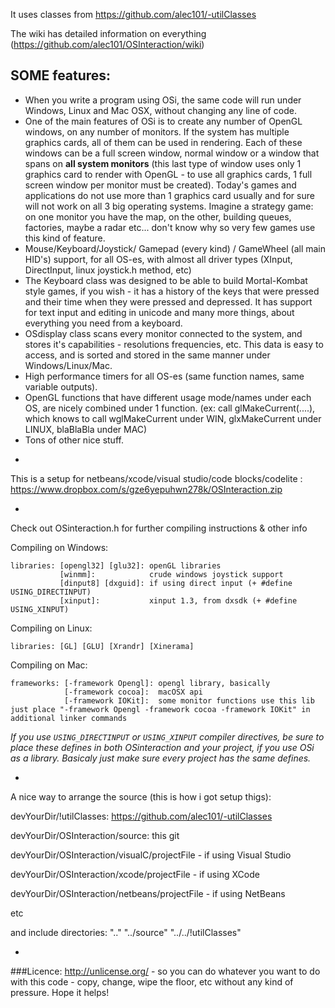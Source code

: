 It uses classes from https://github.com/alec101/-utilClasses 

The wiki has detailed information on everything (https://github.com/alec101/OSInteraction/wiki)

SOME features:
--------------
* When you write a program using OSi, the same code will run under Windows, Linux and Mac OSX, without changing any line of code. 
* One of the main features of OSi is to create any number of OpenGL windows, on any number of monitors. If the system has multiple graphics cards, all of them can be used in rendering. Each of these windows can be a full screen window, normal window or a window that spans on **all system monitors** (this last type of window uses only 1 graphics card to render with OpenGL - to use all graphics cards, 1 full screen window per monitor must be created). Today's games and applications do not use more than 1 graphics card usually and for sure will not work on all 3 big operating systems. Imagine a strategy game: on one monitor you have the map, on the other, building queues, factories, maybe a radar etc... don't know why so very few games use this kind of feature.
* Mouse/Keyboard/Joystick/ Gamepad (every kind) / GameWheel (all main HID's) support, for all OS-es, with almost all driver types (XInput, DirectInput, linux joystick.h method, etc)
* The Keyboard class was designed to be able to build Mortal-Kombat style games, if you wish - it has a history of the keys that were pressed and their time when they were pressed and depressed. It has support for text input and editing in unicode and many more things, about everything you need from a keyboard.
* OSdisplay class scans every monitor connected to the system, and stores it's capabilities - resolutions frequencies, etc. This data is easy to access, and is sorted and stored in the same manner under Windows/Linux/Mac.
* High performance timers for all OS-es (same function names, same variable outputs).
* OpenGL functions that have different usage mode/names under each OS, are nicely combined under 1 function. (ex: call glMakeCurrent(....), which knows to call wglMakeCurrent under WIN, glxMakeCurrent under LINUX, blaBlaBla under MAC)
* Tons of other nice stuff.

-
This is a setup for netbeans/xcode/visual studio/code blocks/codelite :
https://www.dropbox.com/s/gze6yepuhwn278k/OSInteraction.zip


-
Check out OSinteraction.h for further compiling instructions & other info


Compiling on Windows:

    libraries: [opengl32] [glu32]: openGL libraries 
               [winmm]:            crude windows joystick support
               [dinput8] [dxguid]: if using direct input (+ #define USING_DIRECTINPUT)
               [xinput]:           xinput 1.3, from dxsdk (+ #define USING_XINPUT)

Compiling on Linux:

    libraries: [GL] [GLU] [Xrandr] [Xinerama]
 
Compiling on Mac:

    frameworks: [-framework Opengl]: opengl library, basically
                [-framework cocoa]:  macOSX api
                [-framework IOKit]:  some monitor functions use this lib
    just place "-framework Opengl -framework cocoa -framework IOKit" in additional linker commands


  _If you use `USING_DIRECTINPUT` or `USING_XINPUT` compiler directives, be sure to place these defines in both OSinteraction and your project, if you use OSi as a library. Basicaly just make sure every project has the same defines._

-
A nice way to arrange the source (this is how i got setup thigs):

devYourDir/!utilClasses: https://github.com/alec101/-utilClasses 

devYourDir/OSInteraction/source: this git



devYourDir/OSInteraction/visualC/projectFile - if using Visual Studio

devYourDir/OSInteraction/xcode/projectFile - if using XCode

devYourDir/OSInteraction/netbeans/projectFile - if using NetBeans

etc

and include directories: ".." "../source" "../../!utilClasses"


-
###Licence: 
http://unlicense.org/ - so you can do whatever you want to do with this code - copy, change, wipe the floor, etc without any kind of pressure. Hope it helps!



